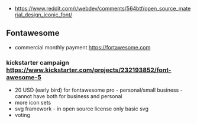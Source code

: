 - https://www.reddit.com/r/webdev/comments/564btf/open_source_material_design_iconic_font/

## Fontawesome

- commercial monthly payment https://fortawesome.com

### kickstarter campaign https://www.kickstarter.com/projects/232193852/font-awesome-5
  - 20 USD (early bird) for fontawesome pro - personal/small business - cannot have both for business and personal
  - more icon sets
  - svg framework - in open source license only basic svg
  - voting
